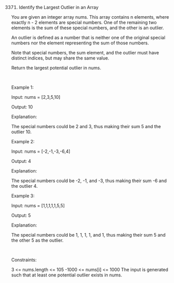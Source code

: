 3371. Identify the Largest Outlier in an Array

You are given an integer array nums. This array contains n elements, where exactly n - 2 elements are special numbers. One of the remaining two elements is the sum of these special numbers, and the other is an outlier.

An outlier is defined as a number that is neither one of the original special numbers nor the element representing the sum of those numbers.

Note that special numbers, the sum element, and the outlier must have distinct indices, but may share the same value.

Return the largest potential outlier in nums.

 

Example 1:

Input: nums = [2,3,5,10]

Output: 10

Explanation:

The special numbers could be 2 and 3, thus making their sum 5 and the outlier 10.

Example 2:

Input: nums = [-2,-1,-3,-6,4]

Output: 4

Explanation:

The special numbers could be -2, -1, and -3, thus making their sum -6 and the outlier 4.

Example 3:

Input: nums = [1,1,1,1,1,5,5]

Output: 5

Explanation:

The special numbers could be 1, 1, 1, 1, and 1, thus making their sum 5 and the other 5 as the outlier.

 

Constraints:

3 <= nums.length <= 105
-1000 <= nums[i] <= 1000
The input is generated such that at least one potential outlier exists in nums.